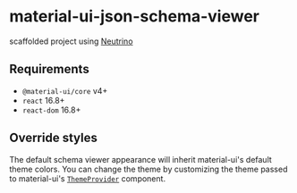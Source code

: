 # material-ui-json-schema-viewer
scaffolded project using [Neutrino](https://master.neutrinojs.org/packages/react-components/)

## Requirements
- `@material-ui/core` v4+
- `react` 16.8+
- `react-dom` 16.8+

## Override styles

The default schema viewer appearance will inherit material-ui's default theme
colors. You can change the theme by customizing the theme passed to
material-ui's [`ThemeProvider`](https://material-ui.com/styles/api/#themeprovider) component.
